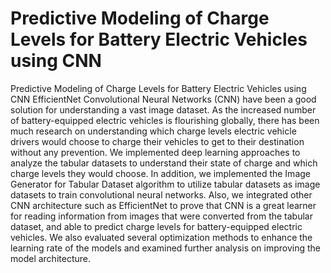 # Predictive Modeling of Charge Levels for Battery Electric Vehicles using CNN
Predictive Modeling of Charge Levels for Battery Electric Vehicles using CNN EfficientNet
Convolutional Neural Networks (CNN) have been a good solution for understanding a vast image dataset. As the increased number of battery-equipped electric vehicles is flourishing globally, there has been much research on understanding which charge levels electric vehicle drivers would choose to charge their vehicles to get to their destination without any prevention. We implemented deep learning approaches to analyze the tabular datasets to understand their state of charge and which charge levels they would choose. In addition, we implemented the Image Generator for Tabular Dataset algorithm to utilize tabular datasets as image datasets to train convolutional neural networks. Also, we integrated other CNN architecture such as EfficientNet to prove that CNN is a great learner for reading information from images that were converted from the tabular dataset, and able to predict charge levels for battery-equipped electric vehicles. We also evaluated several optimization methods to enhance the learning rate of the models and examined further analysis on improving the model architecture.
